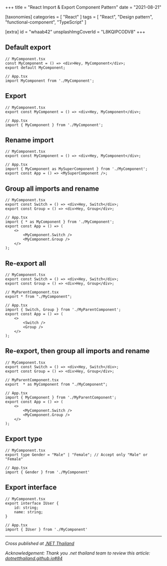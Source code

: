 +++
title = "React Import & Export Component Pattern"
date = "2021-08-21"

[taxonomies]
categories = [ "React" ]
tags = [
  "React",
  "Design pattern",
  "functional-component",
  "TypeScript"
]

[extra]
id = "whaab42"
unsplashImgCoverId = "L8KQIPCODV8"
+++

## Default export

```tsx
// MyComponent.tsx
const MyComponent = () => <div>Hey, MyComponent</div>;
export default MyComponent;

// App.tsx
import MyComponent from './MyComponent';
```

## Export

```tsx
// MyComponent.tsx
export const MyComponent = () => <div>Hey, MyComponent</div>;

// App.tsx
import { MyComponent } from './MyComponent';
```

## Rename import

```tsx
// MyComponent.tsx
export const MyComponent = () => <div>Hey, MyComponent</div>;

// App.tsx
import { MyComponent as MySuperComponent } from './MyComponent';
export const App = () => <MySuperComponent />;
```

## Group all imports and rename

```tsx
// MyComponent.tsx
export const Switch = () => <div>Hey, Switch</div>;
export const Group = () => <div>Hey, Group</div>;

// App.tsx
import { * as MyComponent } from './MyComponent';
export const App = () => (
    <>
        <MyComponent.Switch />
        <MyComponent.Group />
    </>
);
```

## Re-export all

```tsx
// MyComponent.tsx
export const Switch = () => <div>Hey, Switch</div>;
export const Group = () => <div>Hey, Group</div>;

// MyParentComponent.tsx
export * from "./MyComponent";

// App.tsx
import { Switch, Group } from './MyParentComponent';
export const App = () => (
    <>
        <Switch />
        <Group />
    </>
);
```

## Re-export, then group all imports and rename

```tsx
// MyComponent.tsx
export const Switch = () => <div>Hey, Switch</div>;
export const Group = () => <div>Hey, Group</div>;

// MyParentComponent.tsx
export  * as MyComponent from "./MyComponent";

// App.tsx
import { MyComponent } from './MyParentComponent';
export const App = () => (
    <>
        <MyComponent.Switch />
        <MyComponent.Group />
    </>
);
```

## Export type

```tsx
// MyComponent.tsx
export type Gender = "Male" | "Female"; // Accept only "Male" or "Female"

// App.tsx
import { Gender } from './MyComponent'
```

## Export interface

```tsx
// MyComponent.tsx
export interface IUser {
    id: string;
    name: string;
}

// App.tsx
import { IUser } from './MyComponent'
```

---


*Cross published at [.NET Thailand](https://www.dotnetthailand.com/frontend-web/react-typescript/design-pattern)*

*Acknowledgement: Thank you .net thailand team to review this article: [dotnetthailand.github.io#84](https://github.com/dotnetthailand/dotnetthailand.github.io/pull/84/files)*
